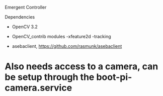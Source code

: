 Emergent Controller

Dependencies
- OpenCV 3.2
- OpenCV_contrib modules
  -xfeature2d
  -tracking

- asebaclient, https://github.com/rasmunk/asebaclient

# Also needs access to a camera, can be setup through the boot-pi-camera.service